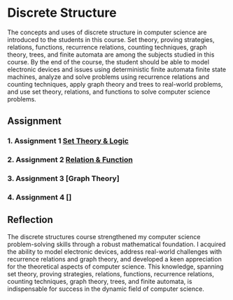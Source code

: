 # Discrete Structure
The concepts and uses of discrete structure in computer science are introduced to the students in this course. Set theory, proving strategies, relations, functions, recurrence relations, counting techniques, graph theory, trees, and finite automata are among the subjects studied in this course. By the end of the course, the student should be able to model electronic devices and issues using deterministic finite automata finite state machines, analyze and solve problems using recurrence relations and counting techniques, apply graph theory and trees to real-world problems, and use set theory, relations, and functions to solve computer science problems.

## Assignment 
### 1. Assignment 1 [Set Theory & Logic](https://github.com/TehRuQian/SECPH-Year1-Sem1/blob/main/Discrete%20Structure/assignment1.pdf)
### 2. Assignment 2 [Relation & Function](https://github.com/TehRuQian/SECPH-Year1-Sem1/blob/main/Discrete%20Structure/Assignment%202.pdf)
### 3. Assignment 3 [Graph Theory]
### 4. Assignment 4 []

## Reflection
The discrete structures course strengthened my computer science problem-solving skills through a robust mathematical foundation. I acquired the ability to model electronic devices, address real-world challenges with recurrence relations and graph theory, and developed a keen appreciation for the theoretical aspects of computer science. This knowledge, spanning set theory, proving strategies, relations, functions, recurrence relations, counting techniques, graph theory, trees, and finite automata, is indispensable for success in the dynamic field of computer science.
